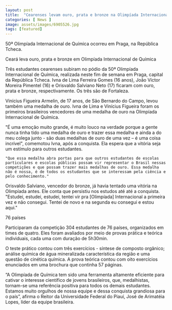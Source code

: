 ```yaml
---
layout: post
title:  "Cearenses levam ouro, prata e bronze na Olimpíada Internacional de Química"
categories: [ News ]
image: assets/images/6905526.jpg
tags: [featured]
---
```

50ª Olimpíada Internacional de Química ocorreu em Praga, na República Tcheca.

Ceará leva ouro, prata e bronze em Olimpíada Internacional de Química

Três estudantes cearenses subiram no pódio da 50ª Olimpíada Internacional de Química, realizada neste fim de semana em Praga, capital da República Tcheca. Ivna de Lima Ferreira Gomes (16 anos), João Víctor Moreira Pimentel (16) e Orisvaldo Salviano Neto (17) ficaram com ouro, prata e bronze, respectivamente. Os três são de Fortaleza.

Vinícius Figueira Armelin, de 17 anos, de São Bernardo do Campo, levou também uma medalha de ouro. Ivna de Lima e Vinícius Figueira foram os primeiros brasileiros vencedores de uma medalha de ouro na Olimpíada Internacional de Química.

"É uma emoção muito grande, é muito louco na verdade porque a gente nunca tinha tido uma medalha de ouro e trazer essa medalha e ainda a do meu colega junto - são duas medalhas de ouro de uma vez – é uma coisa incrível", comemotou Ivna, após a conquista. Ela espera que a vitória seja um estímulo para outros estudantes.

    "Que essa medalha abra portas para que outros estudantes de escolas particulares e escolas públicas possam vir representar o Brasil nessas competições e que possam trazer mais medalhas de ouro. Essa medalha não é nossa, é de todos os estudantes que se interessam pela ciência e pelo conhecimento."

Orisvaldo Salviano, vencedor do bronze, já havia tentado uma vitória na Olimpíada antes. Ele conta que persistiu nos estudos até até a conquista. "Estudei, estudei, estudei, tentei vir pra [Olimpíada] Internacional a primeira vez e não consegui. Tentei de novo e na segunda eu consegui e estou aqui."

<script async src="https://pagead2.googlesyndication.com/pagead/js/adsbygoogle.js"></script>
<!-- Informat -->
<ins class="adsbygoogle"
     style="display:block"
     data-ad-client="ca-pub-2838251107855362"
     data-ad-slot="2327980059"
     data-ad-format="auto"
     data-full-width-responsive="true"></ins>
<script>
(adsbygoogle = window.adsbygoogle || []).push({});
</script>

76 países

Participaram da competição 304 estudantes de 76 países, organizados em times de quatro. Eles foram avaliados por meio de provas prática e teórica individuais, cada uma com duração de 5h30min.

O teste prático contou com três exercícios - síntese de composto orgânico; análise química de água mineralizada característica da região e uma questão de cinética química. A prova teórica contou com oito exercícios enunciados em uma brochura que continha 57 páginas.

“A Olimpíada de Química tem sido uma ferramenta altamente eficiente para cativar o interesse científico de jovens brasileiros, que, medalhistas, tornam-se uma referência positiva para todos os demais estudantes. Estamos muito orgulhos de nossa equipe e dessa conquista grandiosa para o país”, afirma o Reitor da Universidade Federal do Piauí, José de Arimatéia Lopes, líder da equipe brasileira. 
